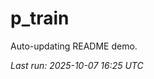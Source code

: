 # p_train

Auto-updating README demo.

<!--START_SECTION:status-->
_Last run: 2025-10-07 16:25 UTC_
<!--END_SECTION:status-->










































































































































































































































































































































































































































































































































































































































































































































































































































































































































































































































































































































